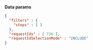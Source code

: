 **Data params**

```json
{
  "filters" : {
    "steps" : [ ]
  },
  "requestIds" : [ 736 ],
  "requestIdSelectionMode" : "INCLUDE"
}
```
